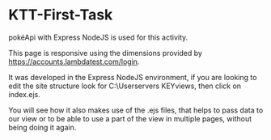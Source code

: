 # KTT-First-Task
pokéApi with Express NodeJS is used for this activity.

This page is responsive using the dimensions provided by https://accounts.lambdatest.com/login.

It was developed in the Express NodeJS environment, if you are looking to edit the site structure look for C:\Userservers KEYviews, then click on index.ejs.

You will see how it also makes use of the .ejs files, that helps to pass data to our view or to be able to use a part of the view in multiple pages, without being doing it again.
